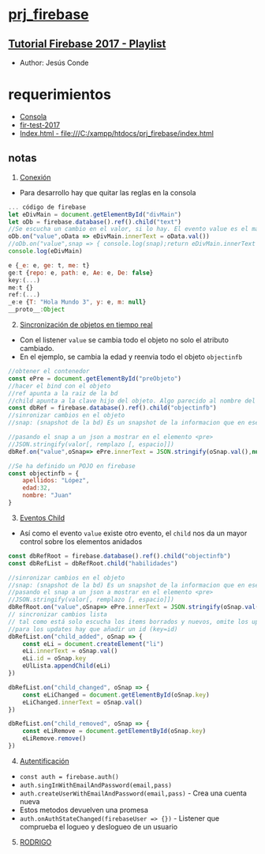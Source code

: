 # [prj_firebase](https://github.com/eacevedof/prj_firebase)

## [Tutorial Firebase 2017 - Playlist](https://www.youtube.com/watch?v=KIp_WKM4BIE&list=PLEtcGQaT56chIjXff_cAEglfe6gBSNFHj)
- Author: Jesús Conde

# requerimientos
- [Consola](https://console.firebase.google.com/project/fir-test-2017/database/fir-test-2017/data)
- [fir-test-2017](https://fir-test-2017.firebaseio.com/)
- [Index.html - file:///C:/xampp/htdocs/prj_firebase/index.html](file:///C:/xampp/htdocs/prj_firebase/index.html)

## notas

1. [Conexión](https://www.youtube.com/watch?v=KIp_WKM4BIE&feature=youtu.be)
- Para desarrollo hay que quitar las reglas en la consola

```js
... código de firebase 
let eDivMain = document.getElementById("divMain")
let oDb = firebase.database().ref().child("text") 
//Se escucha un cambio en el valor, si lo hay. El evento value es el más util para sincronizar objetos
oDb.on("value",oData => eDivMain.innerText = oData.val())
//oDb.on("value",snap => { console.log(snap);return eDivMain.innerText = snap.val()})
console.log(eDivMain)

e {_e: e, ge: t, me: t}
ge:t {repo: e, path: e, Ae: e, De: false}
key:(...)
me:t {}
ref:(...)
_e:e {T: "Hola Mundo 3", y: e, m: null}
__proto__:Object
```

2. [Sincronización de objetos en tiempo real](https://youtu.be/lwdTgA1pTX0?list=PLEtcGQaT56chIjXff_cAEglfe6gBSNFHj)

- Con el listener `value` se cambia todo el objeto no solo el atributo cambiado.
- En el ejemplo, se cambia la edad y reenvia todo el objeto `objectinfb`

```js
//obtener el contenedor
const ePre = document.getElementById("preObjeto")
//hacer el bind con el objeto
//ref apunta a la raiz de la bd
//child apunta a la clave hijo del objeto. Algo parecido al nombre del campo
const dbRef = firebase.database().ref().child("objectinfb")
//sinronizar cambios en el objeto
//snap: (snapshot de la bd) Es un snapshot de la informacion que en ese momento se encuentra en la bd

//pasando el snap a un json a mostrar en el elemento <pre>
//JSON.stringify(valor[, remplazo [, espacio]])
dbRef.on("value",oSnap=> ePre.innerText = JSON.stringify(oSnap.val(),null,3))

//Se ha definido un POJO en firebase
const objectinfb = {
    apellidos: "López",
    edad:32,
    nombre: "Juan"
}
```
3. [Eventos Child](https://youtu.be/9pi0_6Li31k?list=PLEtcGQaT56chIjXff_cAEglfe6gBSNFHj)
- Así como el evento `value` existe otro evento, el `child` nos da un mayor control sobre
los elementos anidados

```js
const dbRefRoot = firebase.database().ref().child("objectinfb")
const dbRefList = dbRefRoot.child("habilidades")

//sinronizar cambios en el objeto
//snap: (snapshot de la bd) Es un snapshot de la informacion que en ese momento se encuentra en la bd
//pasando el snap a un json a mostrar en el elemento <pre>
//JSON.stringify(valor[, remplazo [, espacio]])
dbRefRoot.on("value",oSnap=> ePre.innerText = JSON.stringify(oSnap.val(),null,3))
// sincronizar cambios lista
// tal como está solo escucha los items borrados y nuevos, omite los updates
//para los updates hay que añadir un id (key=id)
dbRefList.on("child_added", oSnap => {
    const eLi = document.createElement("li")
    eLi.innerText = oSnap.val()
    eLi.id = oSnap.key
    eUlLista.appendChild(eLi)
})

dbRefList.on("child_changed", oSnap => {
    const eLiChanged = document.getElementById(oSnap.key)
    eLiChanged.innerText = oSnap.val()
})

dbRefList.on("child_removed", oSnap => {
    const eLiRemove = document.getElementById(oSnap.key)
    eLiRemove.remove()
})    
```

4. [Autentificación](https://youtu.be/TnKypnlf-1c?list=PLEtcGQaT56chIjXff_cAEglfe6gBSNFHj)
- `const auth = firebase.auth()`
- `auth.singInWithEmailAndPassword(email,pass)` 
- `auth.createUserWithEmailAndPassword(email,pass)` - Crea una cuenta nueva
- Estos metodos devuelven una promesa
- `auth.onAuthStateChanged(firebaseUser => {})` - Listener que comprueba el logueo y deslogueo de un usuario

5. [RODRIGO](HOLA)
```js
```

```js
```

```js
```

```js
```

```js
```
